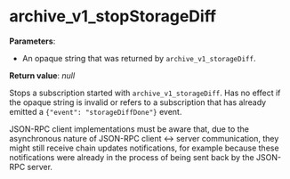 # archive_v1_stopStorageDiff

**Parameters**:

- An opaque string that was returned by `archive_v1_storageDiff`.

**Return value**: *null*

Stops a subscription started with `archive_v1_storageDiff`. Has no effect if the opaque string is invalid or refers to a subscription that has already emitted a `{"event": "storageDiffDone"}` event.

JSON-RPC client implementations must be aware that, due to the asynchronous nature of JSON-RPC client <-> server communication, they might still receive chain updates notifications, for example because these notifications were already in the process of being sent back by the JSON-RPC server.
